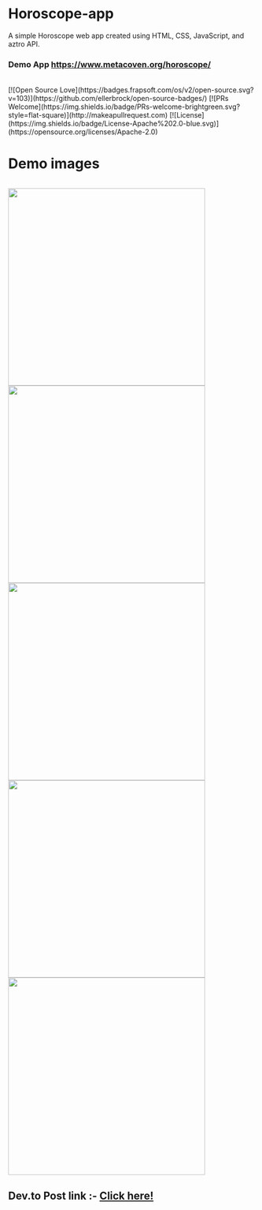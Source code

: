 # Horoscope-app
A simple Horoscope web app created using HTML, CSS, JavaScript, and aztro API.

### Demo App https://www.metacoven.org/horoscope/
<br>
[![Open Source Love](https://badges.frapsoft.com/os/v2/open-source.svg?v=103)](https://github.com/ellerbrock/open-source-badges/)
[![PRs Welcome](https://img.shields.io/badge/PRs-welcome-brightgreen.svg?style=flat-square)](http://makeapullrequest.com)
[![License](https://img.shields.io/badge/License-Apache%202.0-blue.svg)](https://opensource.org/licenses/Apache-2.0)
<br>

# Demo images
<code>
<img  height='400' src="https://github.com/arwazkhan189/Horoscope-app/blob/main/demo-images/1.png">
<img  height='400' src="https://github.com/arwazkhan189/Horoscope-app/blob/main/demo-images/2.png">
<img  height='400' src="https://github.com/arwazkhan189/Horoscope-app/blob/main/demo-images/3.jpg">
<img  height='400' src="https://github.com/arwazkhan189/Horoscope-app/blob/main/demo-images/4.jpg">
<img  height='400' src="https://github.com/arwazkhan189/Horoscope-app/blob/main/demo-images/5.jpg">
</code>

## Dev.to Post link :- [Click here!](https://dev.to/arwazkhan189/horoscope-web-app-1nbf)

